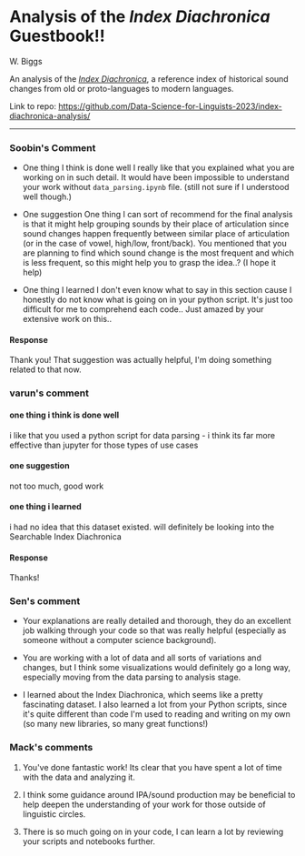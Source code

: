 # Analysis of the *Index Diachronica* Guestbook!!

W. Biggs

An analysis of the *[Index Diachronica](https://chridd.nfshost.com/diachronica/)*, a reference index of historical sound changes from old or proto-languages to modern languages.

Link to repo: https://github.com/Data-Science-for-Linguists-2023/index-diachronica-analysis/

---

### Soobin's Comment

* One thing I think is done well
I really like that you explained what you are working on in such detail. It would have been impossible to understand your work without `data_parsing.ipynb` file. (still not sure if I understood well though.)

* One suggestion
One thing I can sort of recommend for the final analysis is that it might help grouping sounds by their place of articulation since sound changes happen frequently between similar place of articulation (or in the case of vowel, high/low, front/back). You mentioned that you are planning to find which sound change is the most frequent and which is less frequent, so this might help you to grasp the idea..? (I hope it help)

* One thing I learned
I don't even know what to say in this section cause I honestly do not know what is going on in your python script. It's just too difficult for me to comprehend each code.. Just amazed by your extensive work on this..

#### Response

Thank you! That suggestion was actually helpful, I'm doing something related to that now.


### varun's comment

#### one thing i think is done well

i like that you used a python script for data parsing - i think its far more effective than jupyter for those types of use cases

#### one suggestion

not too much, good work

#### one thing i learned

i had no idea that this dataset existed. will definitely be looking into the Searchable Index Diachronica

#### Response

Thanks!

### Sen's comment

- Your explanations are really detailed and thorough, they do an excellent job walking through your code so that was really helpful (especially as someone without a computer science background).

- You are working with a lot of data and all sorts of variations and changes, but I think some visualizations would definitely go a long way, especially moving from the data parsing to analysis stage.

- I learned about the Index Diachronica, which seems like a pretty fascinating dataset. I also learned a lot from your Python scripts, since it's quite different than code I'm used to reading and writing on my own (so many new libraries, so many great functions!)

### Mack's comments
1. You've done fantastic work! Its clear that you have spent a lot of time with the data and analyzing it.

2. I think some guidance around IPA/sound production may be beneficial to help deepen the understanding of your work for those outside of linguistic circles.

3. There is so much going on in your code, I can learn a lot by reviewing your scripts and notebooks further.
